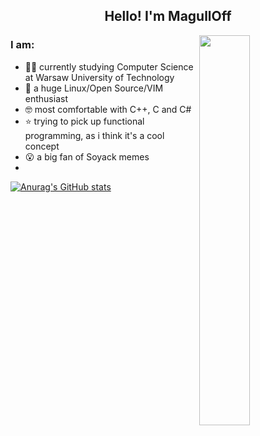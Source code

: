 <h2 align="center">Hello! I'm MagullOff</h2>

<img align="right" img width="40%" src="https://i.imgur.com/LXVcA1w.png" />
                                                                                                                                   
### I am:
- 👨‍🎓 currently studying Computer Science at Warsaw University of Technology
- 🐧 a huge Linux/Open Source/VIM enthusiast
- 🤓 most comfortable with C++, C and C#
- ⭐ trying to pick up functional programming, as i think it's a cool concept
- 😮 a big fan of Soyack memes
- 
[![Anurag's GitHub stats](https://github-readme-stats.vercel.app/api?username=magulloff)](https://github.com/anuraghazra/github-readme-stats)

